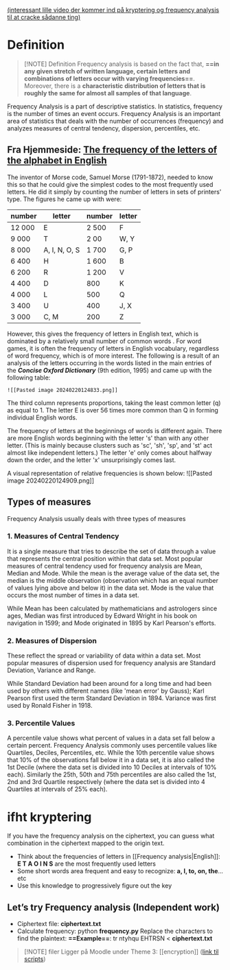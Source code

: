 [(interessant lille video der kommer ind på kryptering og frequency analysis til at cracke sådanne ting)](https://www.youtube.com/watch?v=z16rzIF5J40&t=6s)
# Definition 

> [!NOTE] Definition
> Frequency analysis is based on the fact that, **==in any given stretch of written language, certain letters and combinations of letters occur with varying frequencies==**. Moreover, there is a **characteristic distribution of letters that is roughly the same for almost all samples of that language**.

Frequency Analysis is a part of descriptive statistics. In statistics, frequency is the number of times an event occurs. Frequency Analysis is an important area of statistics that deals with the number of occurrences (frequency) and analyzes measures of central tendency, dispersion, percentiles, etc.

## Fra Hjemmeside: [The frequency of the letters of the alphabet in English](https://www3.nd.edu/~busiforc/handouts/cryptography/letterfrequencies.html)
The inventor of Morse code, Samuel Morse (1791-1872), needed to know this so that he could give the simplest codes to the most frequently used letters. He did it simply by counting the number of letters in sets of printers' type. The figures he came up with were:

| number | letter | number | letter |
| ---- | ---- | ---- | ---- |
| 12 000 | E | 2 500 | F |
| 9 000 | T | 2 00 | W, Y |
| 8 000 | A, I, N, O, S | 1 700 | G, P |
| 6 400 | H | 1 600 | B |
| 6 200 | R | 1 200 | V |
| 4 400 | D | 800 | K |
| 4 000 | L | 500 | Q |
| 3 400 | U | 400 | J, X |
| 3 000 | C, M | 200 | Z |
However, this gives the frequency of letters in English text, which is dominated by a relatively small number of common words . For word games, it is often the frequency of letters in English vocabulary, regardless of word frequency, which is of more interest. The following is a result of an analysis of the letters occurring in the words listed in the main entries of the _**Concise Oxford Dictionary**_ (9th edition, 1995) and came up with the following table:

	![[Pasted image 20240220124833.png]]

The third column represents proportions, taking the least common letter (q) as equal to 1. The letter E is over 56 times more common than Q in forming individual English words.

The frequency of letters at the beginnings of words is different again. There are more English words beginning with the letter 's' than with any other letter. (This is mainly because clusters such as 'sc', 'sh', 'sp', and 'st' act almost like independent letters.) The letter 'e' only comes about halfway down the order, and the letter 'x' unsurprisingly comes last.

A visual representation of relative frequencies is shown below:
![[Pasted image 20240220124909.png]]

## Types of measures
Frequency Analysis usually deals with three types of measures
### 1.  Measures of Central Tendency
It is a single measure that tries to describe the set of data through a value that represents the central position within that data set. Most popular measures of central tendency used for frequency analysis are Mean, Median and Mode. While the mean is the average value of the data set, the median is the middle observation (observation which has an equal number of values lying above and below it) in the data set. Mode is the value that occurs the most number of times in a data set.

While Mean has been calculated by mathematicians and astrologers since ages, Median was first introduced by Edward Wright in his book on navigation in 1599; and Mode originated in 1895 by Karl Pearson's efforts.
### 2.  Measures of Dispersion
These reflect the spread or variability of data within a data set. Most popular measures of dispersion used for frequency analysis are Standard Deviation, Variance and Range.

While Standard Deviation had been around for a long time and had been used by others with different names (like 'mean error' by Gauss); Karl Pearson first used the term Standard Deviation in 1894. Variance was first used by Ronald Fisher in 1918.
### 3. Percentile Values
A percentile value shows what percent of values in a data set fall below a certain percent. Frequency Analysis commonly uses percentile values like Quartiles, Deciles, Percentiles, etc. While the 10th percentile value shows that 10% of the observations fall below it in a data set, it is also called the 1st Decile (where the data set is divided into 10 Deciles at intervals of 10% each). Similarly the 25th, 50th and 75th percentiles are also called the 1st, 2nd and 3rd Quartile respectively (where the data set is divided into 4 Quartiles at intervals of 25% each).

# ifht kryptering
If you have the frequency analysis on the ciphertext, you can guess what combination in the ciphertext mapped to the origin text.
- Think about the frequencies of letters in [[Frequency analysis|English]]: **E T A O I N S** are the most frequently used letters
- Some short words area frequent and easy to recognize: **a, I, to, on, the**... etc
- Use this knowledge to progressively figure out the key
## Let’s try Frequency analysis (Independent work)
- Ciphertext file: **ciphertext.txt**
- Calculate frequency: python **frequency.py**
Replace the characters to find the plaintext:
**==Example==**: tr ntyhqu EHTRSN < **ciphertext.txt**
 
> [!NOTE] filer
> Ligger på Moodle under Theme 3: [[encryption]] ([link til scripts](https://www.moodle.aau.dk/mod/resource/view.php?id=1713387))

